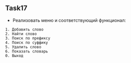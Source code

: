 ## Task17

* Реализовать меню и соответствующий функционал:

```
1. Добавить слово
2. Найти слово
3. Поиск по префиксу
4. Поиск по суффику
5. Удалить слово
6. Показать словарь
0. Выход
```